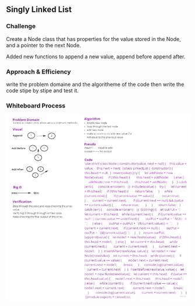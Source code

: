 ## Singly Linked List

### Challenge

Create a Node class that has properties for the value stored in the Node, and a pointer to the next Node.

Added new functions to append a new value, append before append after.

### Approach & Efficiency

write the problem domaine and the algoritheme of the code then write the code stipe by stipe and test it.



### Whiteboard Process

![lab6-2](./lab6-2.jpg)



